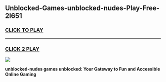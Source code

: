 
## Unblocked-Games-unblocked-nudes-Play-Free-2l651
<h3>
<a href="https://premium76.site?title=unblocked-nudes&ref=23A">CLICK TO PLAY</a></h3>
<hr>

<h3>
<a href="https://premium76.site?title=unblocked-nudes&ref=23A">CLICK 2 PLAY</a>
  
</h3>

<a href="https://premium76.site?title=unblocked-nudes&ref=23A"><img src="https://clearcache.store/games.png"></a>


**unblocked-nudes games unblocked: Your Gateway to Fun and Accessible Online Gaming**
